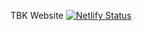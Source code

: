 TBK Website
[![Netlify Status](https://api.netlify.com/api/v1/badges/24b53cb4-dce2-48ed-a2d3-dd3a7377f3cf/deploy-status)](https://app.netlify.com/sites/tirinyibeekerpers/deploys)
